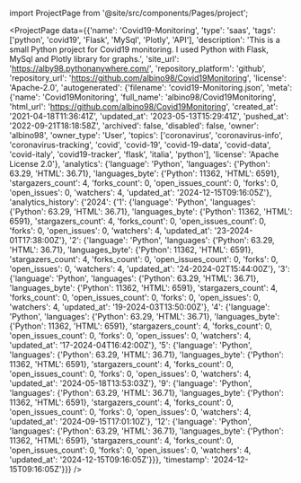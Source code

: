
import ProjectPage from '@site/src/components/Pages/project';

<ProjectPage
    data={{'name': 'Covid19-Monitoring', 'type': 'saas', 'tags': ['python', 'covid19', 'Flask', 'MySql', 'Plotly', 'API'], 'description': 'This is a small Python project for Covid19 monitoring. I used Python with Flask, MySql and Plotly library for graphs.', 'site_url': 'https://alby98.pythonanywhere.com/', 'repository_platform': 'github', 'repository_url': 'https://github.com/albino98/Covid19Monitoring', 'license': 'Apache-2.0', 'autogenerated': {'filename': 'covid19-Monitoring.json', 'meta': {'name': 'Covid19Monitoring', 'full_name': 'albino98/Covid19Monitoring', 'html_url': 'https://github.com/albino98/Covid19Monitoring', 'created_at': '2021-04-18T11:36:41Z', 'updated_at': '2023-05-13T15:29:41Z', 'pushed_at': '2022-09-21T18:18:58Z', 'archived': false, 'disabled': false, 'owner': 'albino98', 'owner_type': 'User', 'topics': ['coronavirus', 'coronavirus-info', 'coronavirus-tracking', 'covid', 'covid-19', 'covid-19-data', 'covid-data', 'covid-italy', 'covid19-tracker', 'flask', 'italia', 'python'], 'license': 'Apache License 2.0'}, 'analytics': {'language': 'Python', 'languages': {'Python': 63.29, 'HTML': 36.71}, 'languages_byte': {'Python': 11362, 'HTML': 6591}, 'stargazers_count': 4, 'forks_count': 0, 'open_issues_count': 0, 'forks': 0, 'open_issues': 0, 'watchers': 4, 'updated_at': '2024-12-15T09:16:05Z'}, 'analytics_history': {'2024': {'1': {'language': 'Python', 'languages': {'Python': 63.29, 'HTML': 36.71}, 'languages_byte': {'Python': 11362, 'HTML': 6591}, 'stargazers_count': 4, 'forks_count': 0, 'open_issues_count': 0, 'forks': 0, 'open_issues': 0, 'watchers': 4, 'updated_at': '23-2024-01T17:38:00Z'}, '2': {'language': 'Python', 'languages': {'Python': 63.29, 'HTML': 36.71}, 'languages_byte': {'Python': 11362, 'HTML': 6591}, 'stargazers_count': 4, 'forks_count': 0, 'open_issues_count': 0, 'forks': 0, 'open_issues': 0, 'watchers': 4, 'updated_at': '24-2024-02T15:44:00Z'}, '3': {'language': 'Python', 'languages': {'Python': 63.29, 'HTML': 36.71}, 'languages_byte': {'Python': 11362, 'HTML': 6591}, 'stargazers_count': 4, 'forks_count': 0, 'open_issues_count': 0, 'forks': 0, 'open_issues': 0, 'watchers': 4, 'updated_at': '19-2024-03T13:50:00Z'}, '4': {'language': 'Python', 'languages': {'Python': 63.29, 'HTML': 36.71}, 'languages_byte': {'Python': 11362, 'HTML': 6591}, 'stargazers_count': 4, 'forks_count': 0, 'open_issues_count': 0, 'forks': 0, 'open_issues': 0, 'watchers': 4, 'updated_at': '17-2024-04T16:42:00Z'}, '5': {'language': 'Python', 'languages': {'Python': 63.29, 'HTML': 36.71}, 'languages_byte': {'Python': 11362, 'HTML': 6591}, 'stargazers_count': 4, 'forks_count': 0, 'open_issues_count': 0, 'forks': 0, 'open_issues': 0, 'watchers': 4, 'updated_at': '2024-05-18T13:53:03Z'}, '9': {'language': 'Python', 'languages': {'Python': 63.29, 'HTML': 36.71}, 'languages_byte': {'Python': 11362, 'HTML': 6591}, 'stargazers_count': 4, 'forks_count': 0, 'open_issues_count': 0, 'forks': 0, 'open_issues': 0, 'watchers': 4, 'updated_at': '2024-09-15T17:01:10Z'}, '12': {'language': 'Python', 'languages': {'Python': 63.29, 'HTML': 36.71}, 'languages_byte': {'Python': 11362, 'HTML': 6591}, 'stargazers_count': 4, 'forks_count': 0, 'open_issues_count': 0, 'forks': 0, 'open_issues': 0, 'watchers': 4, 'updated_at': '2024-12-15T09:16:05Z'}}}, 'timestamp': '2024-12-15T09:16:05Z'}}}
/>
